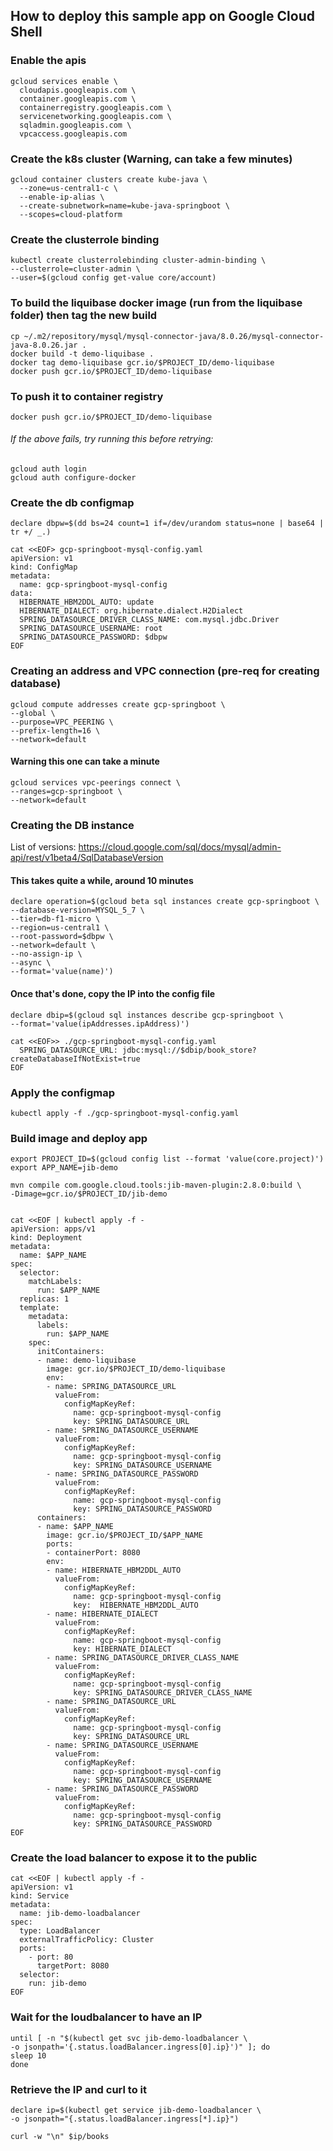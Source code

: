 ## How to deploy this sample app on Google Cloud Shell

### Enable the apis
    gcloud services enable \
      cloudapis.googleapis.com \
      container.googleapis.com \
      containerregistry.googleapis.com \
      servicenetworking.googleapis.com \
      sqladmin.googleapis.com \
      vpcaccess.googleapis.com


### Create the k8s cluster (Warning, can take a few minutes)

    gcloud container clusters create kube-java \
      --zone=us-central1-c \
      --enable-ip-alias \
      --create-subnetwork=name=kube-java-springboot \
      --scopes=cloud-platform

### Create the clusterrole binding
    kubectl create clusterrolebinding cluster-admin-binding \
    --clusterrole=cluster-admin \
    --user=$(gcloud config get-value core/account)


### To build the liquibase docker image (run from the liquibase folder) then tag the new build
    cp ~/.m2/repository/mysql/mysql-connector-java/8.0.26/mysql-connector-java-8.0.26.jar .
    docker build -t demo-liquibase .
    docker tag demo-liquibase gcr.io/$PROJECT_ID/demo-liquibase
    docker push gcr.io/$PROJECT_ID/demo-liquibase

### To push it to container registry
    docker push gcr.io/$PROJECT_ID/demo-liquibase
  
###### If the above fails, try running this before retrying:
    gcloud auth login
    gcloud auth configure-docker

### Create the db configmap
    declare dbpw=$(dd bs=24 count=1 if=/dev/urandom status=none | base64 | tr +/ _.)

    cat <<EOF> gcp-springboot-mysql-config.yaml
    apiVersion: v1
    kind: ConfigMap
    metadata:
      name: gcp-springboot-mysql-config
    data:
      HIBERNATE_HBM2DDL_AUTO: update
      HIBERNATE_DIALECT: org.hibernate.dialect.H2Dialect
      SPRING_DATASOURCE_DRIVER_CLASS_NAME: com.mysql.jdbc.Driver
      SPRING_DATASOURCE_USERNAME: root
      SPRING_DATASOURCE_PASSWORD: $dbpw
    EOF


### Creating an address and VPC connection (pre-req for creating database)
    gcloud compute addresses create gcp-springboot \
    --global \
    --purpose=VPC_PEERING \
    --prefix-length=16 \
    --network=default
####  Warning this one can take a minute
    gcloud services vpc-peerings connect \
    --ranges=gcp-springboot \
    --network=default

### Creating the DB instance
  List of versions: https://cloud.google.com/sql/docs/mysql/admin-api/rest/v1beta4/SqlDatabaseVersion

####  This takes quite a while, around 10 minutes

    declare operation=$(gcloud beta sql instances create gcp-springboot \
    --database-version=MYSQL_5_7 \
    --tier=db-f1-micro \
    --region=us-central1 \
    --root-password=$dbpw \
    --network=default \
    --no-assign-ip \
    --async \
    --format='value(name)')


####  Once that's done, copy the IP into the config file
    declare dbip=$(gcloud sql instances describe gcp-springboot \
    --format='value(ipAddresses.ipAddress)')
    
    cat <<EOF>> ./gcp-springboot-mysql-config.yaml
      SPRING_DATASOURCE_URL: jdbc:mysql://$dbip/book_store?createDatabaseIfNotExist=true
    EOF

### Apply the configmap
    kubectl apply -f ./gcp-springboot-mysql-config.yaml


### Build image and deploy app
    export PROJECT_ID=$(gcloud config list --format 'value(core.project)')
    export APP_NAME=jib-demo

    mvn compile com.google.cloud.tools:jib-maven-plugin:2.8.0:build \
    -Dimage=gcr.io/$PROJECT_ID/jib-demo


    cat <<EOF | kubectl apply -f -
    apiVersion: apps/v1
    kind: Deployment
    metadata:
      name: $APP_NAME
    spec:
      selector:
        matchLabels:
          run: $APP_NAME
      replicas: 1
      template:
        metadata:
          labels:
            run: $APP_NAME
        spec:
          initContainers:
          - name: demo-liquibase
            image: gcr.io/$PROJECT_ID/demo-liquibase
            env:
            - name: SPRING_DATASOURCE_URL
              valueFrom:
                configMapKeyRef:
                  name: gcp-springboot-mysql-config
                  key: SPRING_DATASOURCE_URL
            - name: SPRING_DATASOURCE_USERNAME
              valueFrom:
                configMapKeyRef:
                  name: gcp-springboot-mysql-config
                  key: SPRING_DATASOURCE_USERNAME
            - name: SPRING_DATASOURCE_PASSWORD
              valueFrom:
                configMapKeyRef:
                  name: gcp-springboot-mysql-config
                  key: SPRING_DATASOURCE_PASSWORD
          containers:
          - name: $APP_NAME
            image: gcr.io/$PROJECT_ID/$APP_NAME
            ports:
            - containerPort: 8080
            env:
            - name: HIBERNATE_HBM2DDL_AUTO
              valueFrom:
                configMapKeyRef:
                  name: gcp-springboot-mysql-config
                  key:  HIBERNATE_HBM2DDL_AUTO
            - name: HIBERNATE_DIALECT
              valueFrom:
                configMapKeyRef:
                  name: gcp-springboot-mysql-config
                  key: HIBERNATE_DIALECT
            - name: SPRING_DATASOURCE_DRIVER_CLASS_NAME
              valueFrom:
                configMapKeyRef:
                  name: gcp-springboot-mysql-config
                  key: SPRING_DATASOURCE_DRIVER_CLASS_NAME
            - name: SPRING_DATASOURCE_URL
              valueFrom:
                configMapKeyRef:
                  name: gcp-springboot-mysql-config
                  key: SPRING_DATASOURCE_URL
            - name: SPRING_DATASOURCE_USERNAME
              valueFrom:
                configMapKeyRef:
                  name: gcp-springboot-mysql-config
                  key: SPRING_DATASOURCE_USERNAME
            - name: SPRING_DATASOURCE_PASSWORD
              valueFrom:
                configMapKeyRef:
                  name: gcp-springboot-mysql-config
                  key: SPRING_DATASOURCE_PASSWORD
    EOF


### Create the load balancer to expose it to the public
    cat <<EOF | kubectl apply -f -
    apiVersion: v1
    kind: Service
    metadata:
      name: jib-demo-loadbalancer
    spec:
      type: LoadBalancer
      externalTrafficPolicy: Cluster
      ports:
        - port: 80
          targetPort: 8080
      selector:
        run: jib-demo
    EOF

### Wait for the loudbalancer to have an IP
    until [ -n "$(kubectl get svc jib-demo-loadbalancer \
    -o jsonpath='{.status.loadBalancer.ingress[0].ip}')" ]; do
    sleep 10
    done


### Retrieve the IP and curl to it
    declare ip=$(kubectl get service jib-demo-loadbalancer \
    -o jsonpath="{.status.loadBalancer.ingress[*].ip}")
    
    curl -w "\n" $ip/books

